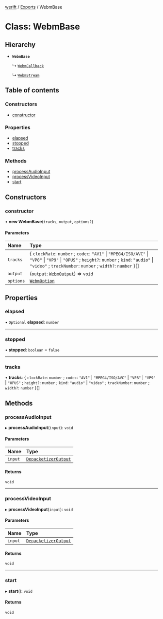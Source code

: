 [werift](../README.md) / [Exports](../modules.md) / WebmBase

# Class: WebmBase

## Hierarchy

- **`WebmBase`**

  ↳ [`WebmCallback`](WebmCallback.md)

  ↳ [`WebmStream`](WebmStream.md)

## Table of contents

### Constructors

- [constructor](WebmBase.md#constructor)

### Properties

- [elapsed](WebmBase.md#elapsed)
- [stopped](WebmBase.md#stopped)
- [tracks](WebmBase.md#tracks)

### Methods

- [processAudioInput](WebmBase.md#processaudioinput)
- [processVideoInput](WebmBase.md#processvideoinput)
- [start](WebmBase.md#start)

## Constructors

### constructor

• **new WebmBase**(`tracks`, `output`, `options?`)

#### Parameters

| Name | Type |
| :------ | :------ |
| `tracks` | { `clockRate`: `number` ; `codec`: ``"AV1"`` \| ``"MPEG4/ISO/AVC"`` \| ``"VP8"`` \| ``"VP9"`` \| ``"OPUS"`` ; `height?`: `number` ; `kind`: ``"audio"`` \| ``"video"`` ; `trackNumber`: `number` ; `width?`: `number`  }[] |
| `output` | (`output`: [`WebmOutput`](../modules.md#webmoutput)) => `void` |
| `options` | [`WebmOption`](../interfaces/WebmOption.md) |

## Properties

### elapsed

• `Optional` **elapsed**: `number`

___

### stopped

• **stopped**: `boolean` = `false`

___

### tracks

• **tracks**: { `clockRate`: `number` ; `codec`: ``"AV1"`` \| ``"MPEG4/ISO/AVC"`` \| ``"VP8"`` \| ``"VP9"`` \| ``"OPUS"`` ; `height?`: `number` ; `kind`: ``"audio"`` \| ``"video"`` ; `trackNumber`: `number` ; `width?`: `number`  }[]

## Methods

### processAudioInput

▸ **processAudioInput**(`input`): `void`

#### Parameters

| Name | Type |
| :------ | :------ |
| `input` | [`DepacketizerOutput`](../interfaces/DepacketizerOutput.md) |

#### Returns

`void`

___

### processVideoInput

▸ **processVideoInput**(`input`): `void`

#### Parameters

| Name | Type |
| :------ | :------ |
| `input` | [`DepacketizerOutput`](../interfaces/DepacketizerOutput.md) |

#### Returns

`void`

___

### start

▸ **start**(): `void`

#### Returns

`void`
